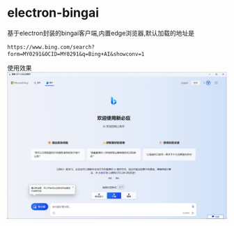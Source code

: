 # electron-bingai
基于electron封装的bingai客户端,内置edge浏览器,默认加载的地址是
```
https://www.bing.com/search?form=MY0291&OCID=MY0291&q=Bing+AI&showconv=1
```
使用效果
![](readme_files/1.jpg)
